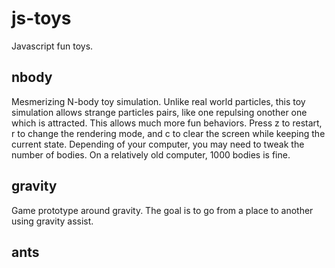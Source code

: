 # js-toys

Javascript fun toys.

## nbody

Mesmerizing N-body toy simulation. Unlike real world particles, this toy simulation allows strange particles pairs, like one repulsing onother one which is attracted. This allows much more fun behaviors. Press z to restart, r to change the rendering mode, and c to clear the screen while keeping the current state. Depending of your computer, you may need to tweak the number of bodies. On a relatively old computer, 1000 bodies is fine.

## gravity

Game prototype around gravity. The goal is to go from a place to another using gravity assist.

## ants
